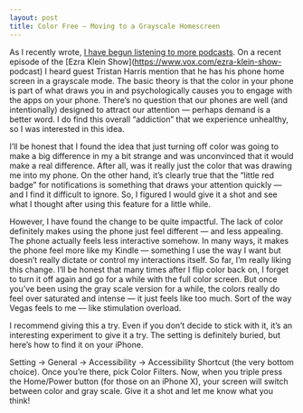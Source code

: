 ```yaml
---
layout: post
title: Color Free — Moving to a Grayscale Homescreen
---
```


As I recently wrote, [I have begun listening to more
podcasts](https://medium.com/@jkeltner/my-new-podcast-habit-73b9859693d5). On
a recent episode of the [Ezra Klein Show](https://www.vox.com/ezra-klein-show-
podcast) I heard guest Tristan Harris mention that he has his phone home
screen in a grayscale mode. The basic theory is that the color in your phone
is part of what draws you in and psychologically causes you to engage with the
apps on your phone. There’s no question that our phones are well (and
intentionally) designed to attract our attention — perhaps demand is a better
word. I do find this overall “addiction” that we experience unhealthy, so I
was interested in this idea.

I’ll be honest that I found the idea that just turning off color was going to
make a big difference in my a bit strange and was unconvinced that it would
make a real difference. After all, was it really just the color that was
drawing me into my phone. On the other hand, it’s clearly true that the
“little red badge” for notifications is something that draws your attention
quickly — and I find it difficult to ignore. So, I figured I would give it a
shot and see what I thought after using this feature for a little while.

However, I have found the change to be quite impactful. The lack of color
definitely makes using the phone just feel different — and less appealing. The
phone actually feels less interactive somehow. In many ways, it makes the
phone feel more like my Kindle — something I use the way I want but doesn’t
really dictate or control my interactions itself. So far, I’m really liking
this change. I’ll be honest that many times after I flip color back on, I
forget to turn it off again and go for a while with the full color screen. But
once you’ve been using the gray scale version for a while, the colors really
do feel over saturated and intense — it just feels like too much. Sort of the
way Vegas feels to me — like stimulation overload.

I recommend giving this a try. Even if you don’t decide to stick with it, it’s
an interesting experiment to give it a try. The setting is definitely buried,
but here’s how to find it on your iPhone.


Setting -> General -> Accessibility -> Accessibility Shortcut (the very bottom
choice). Once you’re there, pick Color Filters. Now, when you triple press the
Home/Power button (for those on an iPhone X), your screen will switch between
color and gray scale. Give it a shot and let me know what you think!

